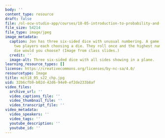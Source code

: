 ```yaml
---
body: ''
content_type: resource
draft: false
file: /ol-ocw-studio-app/courses/18-05-introduction-to-probability-and-statistics-spring-2022/mit18_05_s22_chp.jpg
file_size: 54214
file_type: image/jpeg
image_metadata:
  caption: Jon has three six-sided dice with unusual numbering. A game consists of
    two players each choosing a die. They roll once and the highest number wins. Which
    die would you choose? (Image from class slides.)
  credit: ''
  image-alt: Three six-sided dice with all sides showing in a plane.
learning_resource_types: []
license: https://creativecommons.org/licenses/by-nc-sa/4.0/
resourcetype: Image
title: mit18_05_s22_chp.jpg
uid: 32b6cfb9-b02d-42d6-94e9-ef2de233b8af
video_files:
  archive_url: ''
  video_captions_file: ''
  video_thumbnail_file: ''
  video_transcript_file: ''
video_metadata:
  video_speakers: ''
  video_tags: ''
  youtube_description: ''
  youtube_id: ''
---
```

